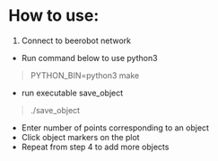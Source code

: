 # How to use:
1. Connect to beerobot network
- Run command below to use python3
>PYTHON_BIN=python3 make
- run executable save_object
> ./save_object
- Enter number of points corresponding to an object
- Click object markers on the plot
- Repeat from step 4 to add more objects
